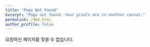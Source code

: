 ```yaml
---
title: "Page Not Found"
excerpt: "Page not found. Your pixels are in another canvas."
permalink: /404.html
author_profile: false
---
```


요청하신 페이지를 찾을 수 없습니다.

<script>
  var GOOG_FIXURL_LANG = 'en';
  var GOOG_FIXURL_SITE = 'https://maximsungmo.github.io.com'
</script>
<script src="https://linkhelp.clients.google.com/tbproxy/lh/wm/fixurl.js">
</script>
